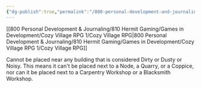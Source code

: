 ```yaml
---
{"dg-publish":true,"permalink":"/800-personal-development-and-journaling/810-hermit-gaming/games-in-development/cozy-village-rpg-1/that-s-enough-books-library/"}
---
```



[[800 Personal Development & Journaling/810 Hermit Gaming/Games in Development/Cozy Village RPG 1/Cozy Village RPG\|800 Personal Development & Journaling/810 Hermit Gaming/Games in Development/Cozy Village RPG 1/Cozy Village RPG]]

Cannot be placed near any building that is considered Dirty or Dusty or Noisy.  This means it can't be placed next to a Node, a Quarry, or a Coppice, nor can it be placed next to a Carpentry Workshop or a Blacksmith Workshop.